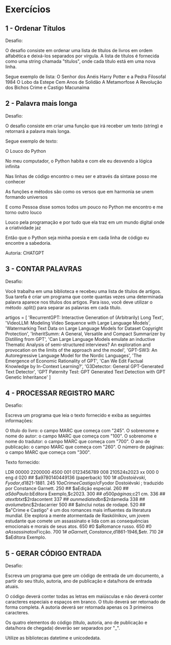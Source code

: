 # Exercícios

## 1 - Ordenar Títulos
Desafio:

O desafio consiste em ordenar uma lista de títulos de livros em ordem alfabética e deixá-los separados por vírgula.
A lista de títulos é fornecida como uma string chamada "titulos", onde cada título está em uma nova linha.


Segue exemplo de lista:
O Senhor dos Anéis
Harry Potter e a Pedra Filosofal
1984
O Lobo da Estepe
Cem Anos de Solidão
A Metamorfose
A Revolução dos Bichos
Crime e Castigo
Macunaíma

## 2 - Palavra mais longa
Desafio:

O desafio consiste em criar uma função que irá receber um texto (string) e retornará a palavra mais longa.


Segue exemplo de texto:

O Louco do Python

No meu computador,
o Python habita
e com ele eu desvendo
a lógica infinita

Nas linhas de código
encontro o meu ser
e através da sintaxe
posso me conhecer

As funções e métodos
são como os versos
que em harmonia se unem
formando universos

E como Pessoa disse
somos todos um pouco
no Python me encontro
e me torno outro louco

Louco pela programação
e por tudo que ela traz
em um mundo digital
onde a criatividade jaz

Então que o Python
seja minha poesia
e em cada linha de código
eu encontre a sabedoria.

Autoria: CHATGPT

## 3 - CONTAR PALAVRAS

Desafio:

Você trabalha em uma biblioteca e recebeu uma lista de títulos de artigos. 
Sua tarefa é criar um programa que conte quantas vezes uma determinada palavra aparece nos títulos dos artigos. 
Para isso, você deve utilizar o método .split() para separar as palavras em cada título.

artigos = [
'RecurrentGPT: Interactive Generation of (Arbitrarily) Long Text',
'VideoLLM: Modeling Video Sequence with Large Language Models',
'Watermarking Text Data on Large Language Models for Dataset Copyright Protection',
'InheritSumm: A General, Versatile and Compact Summarizer by Distilling from GPT',
'Can Large Language Models emulate an inductive Thematic Analysis of semi-structured interviews? An exploration and provocation on the limits of the approach and the model',
'GPT-SW3: An Autoregressive Language Model for the Nordic Languages',
'The Emergence of Economic Rationality of GPT',
'Can We Edit Factual Knowledge by In-Context Learning?',
'G3Detector: General GPT-Generated Text Detector',
'GPT Paternity Test: GPT Generated Text Detection with GPT Genetic Inheritance'
]

## 4 - PROCESSAR REGISTRO MARC

Desafio:

Escreva um programa que leia o texto fornecido e exiba as seguintes informações:

O título do livro: o campo MARC que começa com "245".
O sobrenome e nome do autor: o campo MARC que começa com "100".
O sobrenome e nome do tradutor: o campo MARC que começa com "700".
O ano de publicação: o campo MARC que começa com "260".
O número de páginas: o campo MARC que começa com "300".

Texto fornecido:

LDR 00000        2200000   4500
001 0123456789
008 210524s2023    xx            000 0 eng d
020 ## $a9780140449136 (paperback)
100 1# $aDostoiévski, Fyodor,$d1821-1881.
245 10$aCrime e Castigo /$cFyodor Dostoiévski ; traduzido por Constance Garnett.
250 ## $aEdição especial.
260 ## $aSão Paulo :$bEditora Exemplo,$c2023.
300 ## $a500 páginas ;$c21 cm.
336 ## $atext$btxt$2rdacontent
337 ## $aunmediated$bn$2rdamedia
338 ## $avolume$bnc$2rdacarrier
500 ## $aInclui notas de rodapé.
520 ## $a"Crime e Castigo" é um dos romances mais influentes da literatura mundial. Ele explora a mente atormentada de Raskólnikov, um jovem estudante que comete um assassinato e lida com as consequências emocionais e morais de seus atos.
650 #0 $aRomance russo.
650 #0 $aAssassinato$xFicção.
700 1# $aGarnett, Constance,$d1861-1946,$etr.
710 2# $aEditora Exemplo.

## 5 - GERAR CÓDIGO ENTRADA 

Desafio:

Escreva um programa que gere um código de entrada de um documento, a partir do seu título, autoria, ano de publicação 
e data/hora de entrada atuais.

O código deverá conter todas as letras em maiúsculas e não deverá conter caracteres especiais e espaços em branco.
O título deverá ser retornado de forma completa.
A autoria deverá ser retornada apenas os 3 primeiros caracteres.

Os quatro elementos do código (título, autoria, ano de publicação e data/hora de chegada) deverão ser separados por "_".

Utilize as bibliotecas datetime e unicodedata.